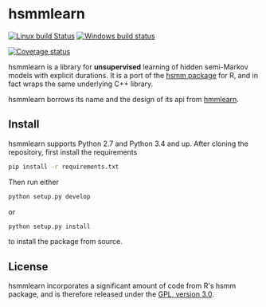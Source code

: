 hsmmlearn
=========

[![Linux build Status](https://travis-ci.org/jvkersch/hsmmlearn.svg?branch=master)](https://travis-ci.org/jvkersch/hsmmlearn)
[![Windows build status](https://ci.appveyor.com/api/projects/status/elnatei2kavchwg1/branch/master?svg=true)](https://ci.appveyor.com/project/jvkersch/hsmmlearn)

[![Coverage status](https://coveralls.io/repos/jvkersch/hsmmlearn/badge.png)](https://coveralls.io/repos/jvkersch/hsmmlearn/badge.png)

hsmmlearn is a library for **unsupervised** learning of hidden semi-Markov
models with explicit durations. It is a port of the
[hsmm package](https://cran.r-project.org/web/packages/hsmm/) for R, and in
fact wraps the same underlying C++ library.

hsmmlearn borrows its name and the design of its api from
[hmmlearn](http://hmmlearn.readthedocs.org/en/latest/).

Install
-------

hsmmlearn supports Python 2.7 and Python 3.4 and up. After cloning the
repository, first install the requirements
```bash
pip install -r requirements.txt
```
Then run either
```bash
python setup.py develop
```
or
```bash
python setup.py install
```
to install the package from source.

License
-------

hsmmlearn incorporates a significant amount of code from R's hsmm package, and
is therefore released under the
[GPL, version 3.0](http://www.gnu.org/licenses/gpl-3.0.en.html).
